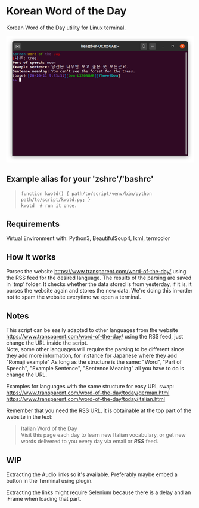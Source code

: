 # Korean Word of the Day
Korean Word of the Day utility for Linux terminal.<br>

![](./screenshots/screenshot.png)

## Example alias for your 'zshrc'/'bashrc'
>     function kwotd() { path/to/script/venv/bin/python path/to/script/kwotd.py; } 
>     kwotd  # run it once.

## Requirements
Virtual Environment with: Python3, BeautifulSoup4, lxml, termcolor

## How it works
Parses the website https://www.transparent.com/word-of-the-day/ using the RSS feed for the desired language.
The results of the parsing are saved in 'tmp' folder.
It checks whether the data stored is from yesterday, if it is, it parses the website again and stores the new data.
We're doing this in-order not to spam the website everytime we open a terminal.


## Notes 

This script can be easily adapted to other languages from the website https://www.transparent.com/word-of-the-day/ using the RSS feed, just change the URL inside the script.<br>
Note, some other languages will require the parsing to be different since they add more information, for instance for Japanese where they add "Romaji example"
As long as the structure is the same: "Word", "Part of Speech", "Example Sentence", "Sentence Meaning" all you have to do is change the URL.<br>

Examples for languages with the same structure for easy URL swap:
https://www.transparent.com/word-of-the-day/today/german.html
https://www.transparent.com/word-of-the-day/today/italian.html

Remember that you need the RSS URL, it is obtainable at the top part of the website in the text:
> Italian Word of the Day<br>
> Visit this page each day to learn new Italian vocabulary, or get new words delivered to you every day via email or **_RSS_** feed.


## WIP
Extracting the Audio links so it's available.
Preferably maybe embed a button in the Terminal using plugin.

Extracting the links might require Selenium because there is a delay and an iFrame when loading that part.
